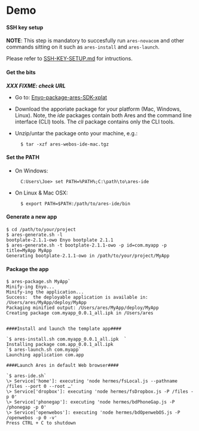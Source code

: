 # Demo

#### SSH key setup

**NOTE**: This step is mandatory to succesfully run `ares-novacom` and other commands sitting on it such as `ares-install` and `ares-launch`.
  
Please refer to [SSH-KEY-SETUP.md](SSH-KEY-SETUP.md) for intructions.

#### Get the bits

***XXX FIXME: check URL***

* Go to: [Enyo-package-ares-SDK-xplat](https://gecko.palm.com/jenkins/view/Enyo/job/Enyo-package-ares-SDK-xplat/)
* Download the apporiate package for your platform (Mac, Windows, Linux).  Note, the _ide_ packages contain both Ares and the command line interface (CLI) tools.  The _cli_ package contains only the CLI tools.
* Unzip/untar the package onto your machine, e.g.:  

		$ tar -xzf ares-webos-ide-mac.tgz

#### Set the PATH

* On Windows:

		C:Users\Joe> set PATH=%PATH%;C:\path\to\ares-ide

* On Linux & Mac OSX:

		$ export PATH=$PATH:/path/to/ares-ide/bin

#### Generate a new app

```
$ cd /path/to/your/project
$ ares-generate.sh -l
bootplate-2.1.1-owo	Enyo bootplate 2.1.1  
$ ares-generate.sh -t bootplate-2.1.1-owo -p id=com.myapp -p title=MyApp MyApp
Generating bootplate-2.1.1-owo in /path/to/your/project/MyApp
```

#### Package the app

```
$ ares-package.sh MyApp`  
Minify-ing Enyo...  
Minify-ing the application...  
Success:  the deployable application is available in:  /Users/ares/MyApp/deploy/MyApp  
Packaging minified output: /Users/ares/MyApp/deploy/MyApp  
Creating package com.myapp_0.0.1_all.ipk in /Users/ares


####Install and launch the template app####

`$ ares-install.sh com.myapp_0.0.1_all.ipk  `  
Installing package com.app_0.0.1_all.ipk  
`$ ares-launch.sh com.myapp`  
Launching application com.app   

####Launch Ares in default Web browser####

`$ ares-ide.sh`  
\> Service['home']: executing 'node hermes/fsLocal.js --pathname /files --port 0 --root …'  
\> Service['dropbox']: executing 'node hermes/fsDropbox.js -P /files -p 0'  
\> Service['phonegap']: executing 'node hermes/bdPhoneGap.js -P /phonegap -p 0'  
\> Service['openwebos']: executing 'node hermes/bdOpenwebOS.js -P /openwebos -p 0 -v'  
Press CTRL + C to shutdown
